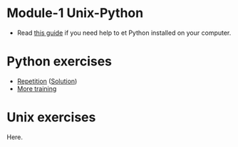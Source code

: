 # Module-1 Unix-Python
* Read [this guide](guide_getting_started_with_python.md) if you need help to et Python installed on your computer.

# Python exercises
* [Repetition](Python-exercise1.md) ([Solution](solutions/Exercise1-solution.py))
* [More training](..)

# Unix exercises
Here.
